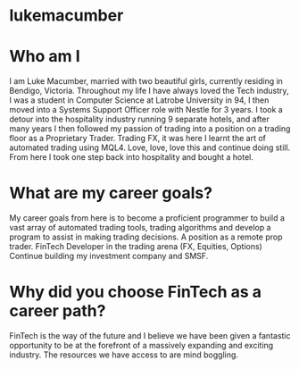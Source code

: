 # lukemacumber

# Who am I
I am Luke Macumber, married with two beautiful girls, currently residing in Bendigo, Victoria. 
Throughout my life I have always loved the Tech industry, I was a student in Computer Science at Latrobe University in 94, I then moved into a Systems Support Officer role with Nestle for 3 years.  I took a detour into the hospitality industry running 9 separate hotels, and after many years I then followed my passion of trading into a position on a trading floor as a Proprietary Trader.  Trading FX, it was here I learnt the art of automated trading using MQL4.  Love, love, love this and continue doing still.  From here I took one step back into hospitality and bought a hotel.

# What are my career goals?
My career goals from here is to become a proficient programmer to build a vast array of automated trading tools, trading algorithms and develop a program to assist in making trading decisions.
A position as a remote prop trader.
FinTech Developer in the trading arena (FX, Equities, Options)
Continue building my investment company and SMSF.

# Why did you choose FinTech as a career path?
FinTech is the way of the future and I believe we have been given a fantastic opportunity to be at the forefront of a massively expanding and exciting industry.  The resources we have access to are mind boggling.

